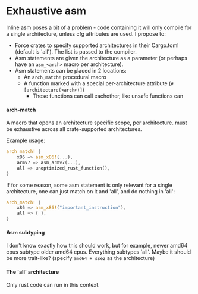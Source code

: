 # Exhaustive asm

Inline asm poses a bit of a problem - code containing it will only compile for a single
architecture, unless cfg attributes are used. I propose to:

* Force crates to specify supported architectures in their Cargo.toml (default is 'all'). The list
  is passed to the compiler.
* Asm statements are given the architecture as a parameter (or perhaps have an `asm_<arch>` macro
  per architecture).
* Asm statements can be placed in 2 locations:
    * An `arch_match!` procedural macro
    * A function marked with a special per-architecture attribute (`#[architecture(<arch>)]`)
        * These functions can call eachother, like unsafe functions can

#### arch-match
A macro that opens an architecture specific scope, per architecture. must be exhaustive across all
crate-supported architectures.

Example usage:
```rust
arch_match! {
    x86 => asm_x86!(...),
    armv7 => asm_armv7(...),
    all => unoptimized_rust_function(),
}
```

If for some reason, some asm statement is only relevant for a single architecture, one can just
match on it and 'all', and do nothing in 'all':
```rust
arch_match! {
    x86 => asm_x86!("important_instruction"),
    all => { },
}
```

#### Asm subtyping
I don't know exactly how this should work, but for example, newer amd64 cpus subtype older amd64
cpus. Everything subtypes 'all'. Maybe it should be more trait-like? (specify `amd64 + sse2` as the architecture)

#### The 'all' architecture
Only rust code can run in this context.
